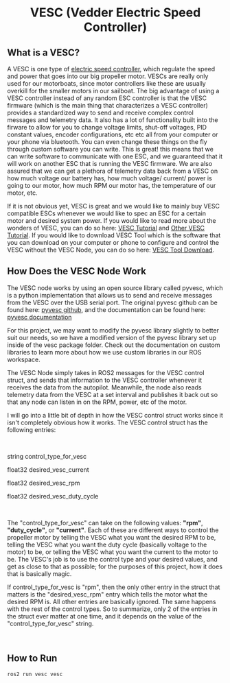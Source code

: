 # <p style="text-align: center;"> VESC (Vedder Electric Speed Controller) </p>


## **What is a VESC?**

A VESC is one type of [electric speed controller](https://en.wikipedia.org/wiki/Electronic_speed_control), which regulate the speed and power that goes into our big propeller motor. VESCs are really only used for our motorboats, since motor controllers like these are usually overkill for the smaller motors in our sailboat. The big advantage of using a VESC controller instead of any random ESC controller is that the VESC firmware (which is the main thing that characterizes a VESC controller) provides a standardized way to send and receive complex control messages and telemetry data. It also has a lot of functionality built into the firware to allow for you to change voltage limits, shut-off voltages, PID constant values, encoder configurations, etc etc all from your computer or your phone via bluetooth. You can even change these things on the fly through custom software you can write. This is great! this means that we can write software to communicate with one ESC, and we guaranteed that it will work on another ESC that is running the VESC firmware. We are also assured that we can get a plethora of telemetry data back from a VESC on how much voltage our battery has, how much voltage/ current/ power is going to our motor, how much RPM our motor has, the temperature of our motor, etc.

If it is not obvious yet, VESC is great and we would like to mainly buy VESC compatible ESCs whenever we would like to spec an ESC for a certain motor and desired system power. If you would like to read more about the wonders of VESC, you can do so here: [VESC Tutorial](https://www.youtube.com/watch?v=JVKFrdCgghQ) and [Other VESC Tutorial](https://www.youtube.com/watch?v=QM5_vCy_uWk). If you would like to download VESC Tool which is the software that you can download on your computer or phone to configure and control the VESC without the VESC Node, you can do so here: [VESC Tool Download](https://vesc-project.com/vesc_tool).


## **How Does the VESC Node Work**

The VESC node works by using an open source library called pyvesc, which is a python implementation that allows us to send and receive messages from the VESC over the USB serial port. The original pyvesc github can be found here: [pyvesc github](https://github.com/LiamBindle/PyVESC), and the documentation can be found here: [pyvesc documentation](https://pyvesc.readthedocs.io/en/latest/)

For this project, we may want to modify the pyvesc library slightly to better suit our needs, so we have a modified version of the pyvesc library set up inside of the vesc package folder. Check out the documentation on custom libraries to learn more about how we use custom libraries in our ROS workspace.



The VESC Node simply takes in ROS2 messages for the VESC control struct, and sends that information to the VESC controller whenever it receives the data from the autopilot. Meanwhile, the node also reads telemetry data from the VESC at a set interval and publishes it back out so that any node can listen in on the RPM, power, etc of the motor.

I will go into a little bit of depth in how the VESC control struct works since it isn't completely obvious how it works. The VESC control struct has the following entries:

<br>

string control_type_for_vesc

float32 desired_vesc_current

float32 desired_vesc_rpm

float32 desired_vesc_duty_cycle

<br>


The "control_type_for_vesc" can take on the following values: **"rpm"**, **"duty_cycle"**, or **"current"**. Each of these are different ways to control the propeller motor by telling the VESC what you want the desired RPM to be, telling the VESC what you want the duty cycle (basically voltage to the motor) to be, or telling the VESC what you want the current to the motor to be. The VESC's job is to use the control type and your desired values, and get as close to that as possible; for the purposes of this project, how it does that is basically magic. 

If control_type_for_vesc is "rpm", then the only other entry in the struct that matters is the "desired_vesc_rpm" entry which tells the motor what the desired RPM is. All other entries are basically ignored. The same happens with the rest of the control types. So to summarize, only 2 of the entries in the struct ever matter at one time, and it depends on the value of the "control_type_for_vesc" string.



<br>

## **How to Run**

```sh
ros2 run vesc vesc
```